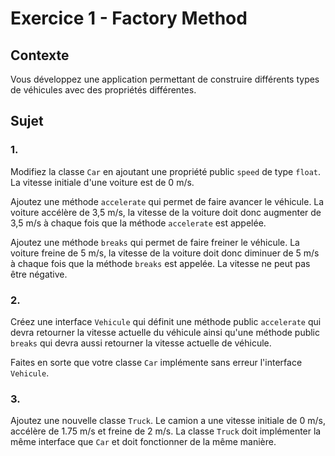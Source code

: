 # Exercice 1 - Factory Method

## Contexte

Vous développez une application permettant de construire différents types de véhicules avec des propriétés différentes.

## Sujet

### 1.

Modifiez la classe `Car` en ajoutant une propriété public `speed` de type `float`. La vitesse initiale d'une voiture est de 0 m/s.

Ajoutez une méthode `accelerate` qui permet de faire avancer le véhicule. La voiture accélère de 3,5 m/s, la vitesse de la voiture doit donc augmenter de 3,5 m/s à chaque fois que la méthode `accelerate` est appelée.

Ajoutez une méthode `breaks` qui permet de faire freiner le véhicule. La voiture freine de 5 m/s, la vitesse de la voiture doit donc diminuer de 5 m/s à chaque fois que la méthode `breaks` est appelée. La vitesse ne peut pas être négative.

### 2.

Créez une interface `Vehicule` qui définit une méthode public `accelerate` qui devra retourner la vitesse actuelle du véhicule ainsi qu'une méthode public `breaks` qui devra aussi retourner la vitesse actuelle de véhicule.

Faites en sorte que votre classe `Car` implémente sans erreur l'interface `Vehicule`.

### 3.

Ajoutez une nouvelle classe `Truck`. Le camion a une vitesse initiale de 0 m/s, accélère de 1.75 m/s et freine de 2 m/s. La classe `Truck` doit implémenter la même interface que `Car` et doit fonctionner de la même manière.
